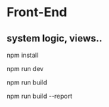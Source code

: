 # Front-End
## system logic, views..

npm install

npm run dev

npm run build

npm run build --report
